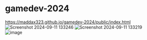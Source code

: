 # gamedev-2024


https://maddax323.github.io/gamedev-2024/public/index.html
![Screenshot 2024-09-11 133246](https://github.com/user-attachments/assets/f8741b19-def1-45fd-b72d-32baa8c25b27)
![Screenshot 2024-09-11 133219](https://github.com/user-attachments/assets/739b9abb-2d37-4e1c-a1c7-d2ad0f14d056)
![image](https://github.com/user-attachments/assets/aba2970e-99fe-4963-8216-7ca3eb988246)
